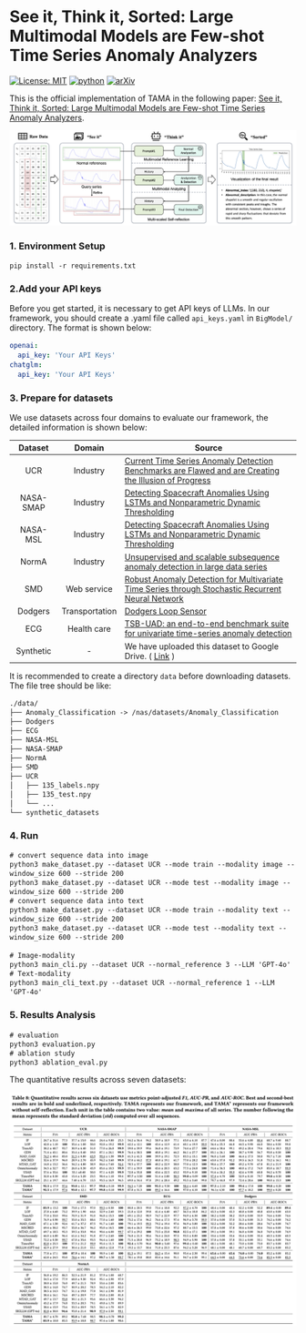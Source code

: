 # See it, Think it, Sorted: Large Multimodal Models are Few-shot Time Series Anomaly Analyzers

[![License: MIT](https://img.shields.io/badge/License-MIT-yellow.svg)](https://opensource.org/licenses/MIT)  [![python](https://img.shields.io/badge/Python-3.11-3776AB.svg?style=flat&logo=python&logoColor=white)](https://www.python.org)  [![arXiv](https://img.shields.io/badge/arXiv-2411.02465-b31b1b.svg)](https://arxiv.org/abs/2411.02465) 

This is the official implementation of TAMA in the following paper: [See it, Think it, Sorted: Large Multimodal Models are Few-shot Time Series Anomaly Analyzers](https://arxiv.org/abs/2411.02465). 

![Flow-Chart](imgs/Flow-Chart.png)

### 1. Environment Setup
```shell
pip install -r requirements.txt
```

### 2.Add your API keys 

Before you get started, it is necessary to get API keys of LLMs. In our framework, you should create a .yaml file called `api_keys.yaml` in `BigModel/` directory. The format is shown below:

```yaml
openai:
  api_key: 'Your API Keys'
chatglm:
  api_key: 'Your API Keys'
```



### 3. Prepare for datasets

We use datasets across four domains to evaluate our framework, the detailed information is shown below:

|  Dataset  |     Domain     | Source                                                       |
| :-------: | :------------: | ------------------------------------------------------------ |
|    UCR    |    Industry    | [Current Time Series Anomaly Detection Benchmarks are Flawed and are Creating the Illusion of Progress](https://arxiv.org/abs/2009.13807) |
| NASA-SMAP |    Industry    | [Detecting Spacecraft Anomalies Using LSTMs and Nonparametric Dynamic Thresholding](https://doi.org/10.1145/3219819.3219845) |
| NASA-MSL  |    Industry    | [Detecting Spacecraft Anomalies Using LSTMs and Nonparametric Dynamic Thresholding](https://doi.org/10.1145/3219819.3219845) |
|   NormA   |    Industry    | [Unsupervised and scalable subsequence anomaly detection in large data series](https://doi.org/10.1007/s00778-021-00655-8) |
|    SMD    |  Web service   | [Robust Anomaly Detection for Multivariate Time Series through Stochastic Recurrent Neural Network](https://doi.org/10.1145/3292500.3330672) |
|  Dodgers  | Transportation | [Dodgers Loop Sensor](https://archive.ics.uci.edu/dataset/157/dodgers+loop+sensor) |
|    ECG    |  Health care   | [TSB-UAD: an end-to-end benchmark suite for univariate time-series anomaly detection](https://doi.org/10.14778/3529337.3529354) |
| Synthetic |       -        | We have uploaded this dataset to Google Drive. ( [Link](https://drive.google.com/drive/folders/1KHnnZjNl5Q0DbKRFFWN_J4peTGQJRHQu?usp=share_link) ) |

It is recommended to create a directory `data` before downloading datasets. The file tree should be like:

```shell
./data/
├── Anomaly_Classification -> /nas/datasets/Anomaly_Classification
├── Dodgers
├── ECG
├── NASA-MSL
├── NASA-SMAP
├── NormA
├── SMD
├── UCR
│   ├── 135_labels.npy
│   ├── 135_test.npy
│   └── ...
└── synthetic_datasets
```



### 4. Run

```shell
# convert sequence data into image
python3 make_dataset.py --dataset UCR --mode train --modality image --window_size 600 --stride 200
python3 make_dataset.py --dataset UCR --mode test --modality image --window_size 600 --stride 200
# convert sequence data into text
python3 make_dataset.py --dataset UCR --mode train --modality text --window_size 600 --stride 200
python3 make_dataset.py --dataset UCR --mode test --modality text --window_size 600 --stride 200

# Image-modality
python3 main_cli.py --dataset UCR --normal_reference 3 --LLM 'GPT-4o'
# Text-modality
python3 main_cli_text.py --dataset UCR --normal_reference 1 --LLM 'GPT-4o'
```



### 5. Results Analysis

```shell
# evaluation
python3 evaluation.py
# ablation study
python3 ablation_eval.py
```

The quantitative results across seven datasets:

![Table8](imgs/Table8.png)